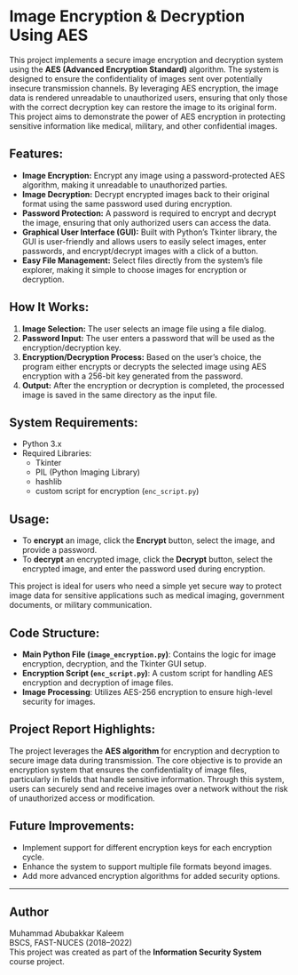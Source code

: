 # Image Encryption & Decryption Using AES

This project implements a secure image encryption and decryption system using the **AES (Advanced Encryption Standard)** algorithm. The system is designed to ensure the confidentiality of images sent over potentially insecure transmission channels. By leveraging AES encryption, the image data is rendered unreadable to unauthorized users, ensuring that only those with the correct decryption key can restore the image to its original form. This project aims to demonstrate the power of AES encryption in protecting sensitive information like medical, military, and other confidential images.

## Features:
- **Image Encryption:** Encrypt any image using a password-protected AES algorithm, making it unreadable to unauthorized parties.
- **Image Decryption:** Decrypt encrypted images back to their original format using the same password used during encryption.
- **Password Protection:** A password is required to encrypt and decrypt the image, ensuring that only authorized users can access the data.
- **Graphical User Interface (GUI):** Built with Python’s Tkinter library, the GUI is user-friendly and allows users to easily select images, enter passwords, and encrypt/decrypt images with a click of a button.
- **Easy File Management:** Select files directly from the system’s file explorer, making it simple to choose images for encryption or decryption.

## How It Works:
1. **Image Selection:** The user selects an image file using a file dialog.
2. **Password Input:** The user enters a password that will be used as the encryption/decryption key.
3. **Encryption/Decryption Process:** Based on the user’s choice, the program either encrypts or decrypts the selected image using AES encryption with a 256-bit key generated from the password.
4. **Output:** After the encryption or decryption is completed, the processed image is saved in the same directory as the input file.

## System Requirements:
- Python 3.x
- Required Libraries:
  - Tkinter
  - PIL (Python Imaging Library)
  - hashlib
  - custom script for encryption (`enc_script.py`)

## Usage:
- To **encrypt** an image, click the **Encrypt** button, select the image, and provide a password.
- To **decrypt** an encrypted image, click the **Decrypt** button, select the encrypted image, and enter the password used during encryption.

This project is ideal for users who need a simple yet secure way to protect image data for sensitive applications such as medical imaging, government documents, or military communication.

## Code Structure:
- **Main Python File (`image_encryption.py`)**: Contains the logic for image encryption, decryption, and the Tkinter GUI setup.
- **Encryption Script (`enc_script.py`)**: A custom script for handling AES encryption and decryption of image files.
- **Image Processing**: Utilizes AES-256 encryption to ensure high-level security for images.

## Project Report Highlights:
The project leverages the **AES algorithm** for encryption and decryption to secure image data during transmission. The core objective is to provide an encryption system that ensures the confidentiality of image files, particularly in fields that handle sensitive information. Through this system, users can securely send and receive images over a network without the risk of unauthorized access or modification.

## Future Improvements:
- Implement support for different encryption keys for each encryption cycle.
- Enhance the system to support multiple file formats beyond images.
- Add more advanced encryption algorithms for added security options.

---

## Author
Muhammad Abubakkar Kaleem  
BSCS, FAST-NUCES (2018–2022)  
This project was created as part of the **Information Security System** course project.
